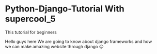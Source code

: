 # Python-Django-Tutorial With supercool_5
This tutorial for beginners 

Hello guys here We are going to know about django frameworks and how we can make amazing website through django 😉
